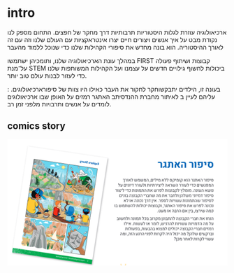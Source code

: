 # intro

 ארכיאולוגיה עוזרת
לגלות היסטוריות
תרבותיות
דרך מחקר של חפצים. 
התחום מספק לנו נקודת מבט על איך
אנשים ויצורים חיים יצרו אינטראקציות
עם העולם שלנו וזה עם זה לאורך
ההיסטוריה. הוא בונה מחדש את
סיפורי הקהילות שלנו כדי שנוכל
ללמוד מהעבר


במהלך עונת הארכיאולוגיה שלנו,
ותומכיהן ישתמשו
FIRST קבוצות
ושיתוף פעולה על־מנת STEM ביכולות
לחשוף גילויים חדשים על עצמנו ועל
הקהילות המשותפות שלנו כדי לעזור
לבנות עולם טוב יותר.


: בעונה זו, הילדים יתבקשוחקר
לחקור את העבר כאילו היו צוות של
סיפורארכיאולוגים. עליהם לעיין ב
לאיתור
מחברת ההנדסיתב האתגר
רמזים על האופן שבו ארכיאולוגים
לומדים על אנשים ותרבויות מלפני זמן
רב.



## comics story

![alt text](image-5.png)